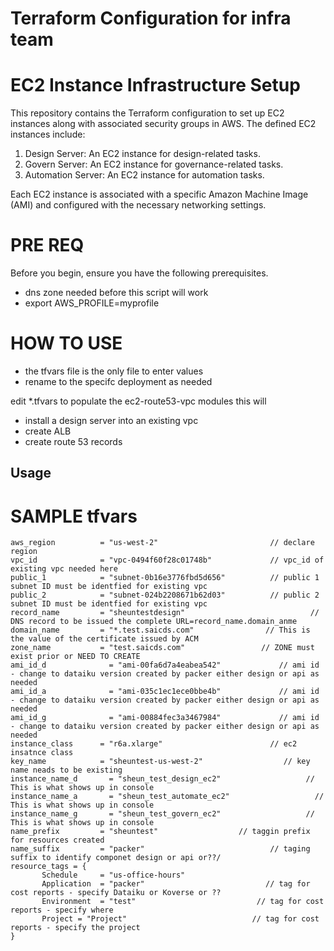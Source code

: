 # Terraform Configuration for infra team

# EC2 Instance Infrastructure Setup

This repository contains the Terraform configuration to set up EC2 instances along with associated security groups in AWS. The defined EC2 instances include:

1. Design Server: An EC2 instance for design-related tasks.
2. Govern Server: An EC2 instance for governance-related tasks.
3. Automation Server: An EC2 instance for automation tasks.

Each EC2 instance is associated with a specific Amazon Machine Image (AMI) and configured with the necessary networking settings.


# PRE REQ 

Before you begin, ensure you have the following prerequisites.

- dns zone needed before this script will work
- export AWS_PROFILE=myprofile

# HOW TO USE
- the tfvars file is the only file to enter values
- rename to the specifc deployment as needed

edit *.tfvars to populate the ec2-route53-vpc modules
this will 
- install a design server into an existing vpc
- create ALB
- create route 53 records

## Usage

# SAMPLE tfvars
```hcl
aws_region          = "us-west-2"                         // declare region
vpc_id              = "vpc-0494f60f28c01748b"             // vpc_id of existing vpc needed here
public_1            = "subnet-0b16e3776fbd5d656"          // public 1 subnet ID must be identfied for existing vpc
public_2            = "subnet-024b2208671b62d03"          // public 2 subnet ID must be identfied for existing vpc
record_name         = "sheuntestdesign"                            // DNS record to be issued the complete URL=record_name.domain_anme
domain_name         = "*.test.saicds.com"                // This is the value of the certificate issued by ACM
zone_name           = "test.saicds.com"                 // ZONE must exist prior or NEED TO CREATE
ami_id_d              = "ami-00fa6d7a4eabea542"             // ami id - change to dataiku version created by packer either design or api as needed
ami_id_a              = "ami-035c1ec1ece0bbe4b"             // ami id - change to dataiku version created by packer either design or api as needed
ami_id_g              = "ami-00884fec3a3467984"             // ami id - change to dataiku version created by packer either design or api as needed
instance_class      = "r6a.xlarge"                        // ec2 insatnce class 
key_name            = "sheuntest-us-west-2"                  // key name neads to be existing
instance_name_d       = "sheun_test_design_ec2"                   // This is what shows up in console
instance_name_a       = "sheun_test_automate_ec2"                   // This is what shows up in console
instance_name_g       = "sheun_test_govern_ec2"                   // This is what shows up in console
name_prefix         = "sheuntest"                  // taggin prefix for resources created
name_suffix         = "packer"                            // taging suffix to identify componet design or api or??/
resource_tags = {
       Schedule     = "us-office-hours"             
       Application  = "packer"                           // tag for cost reports - specify Dataiku or Koverse or ??
       Environment  = "test"                           // tag for cost reports - specify where
       Project = "Project"                            // tag for cost reports - specify the project
}
```